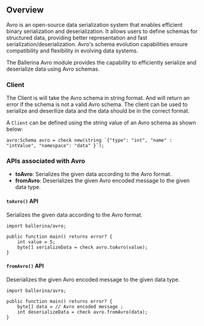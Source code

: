 ## Overview

Avro is an open-source data serialization system that enables efficient binary serialization and deserialization. It allows users to define schemas for structured data, providing better representation and fast serialization/deserialization. Avro's schema evolution capabilities ensure compatibility and flexibility in evolving data systems.

The Ballerina Avro module provides the capability to efficiently serialize and deserialize data using Avro schemas.

### Client

The Client is will take the Avro schema in string format. And will return an error if the schema is not a valid Avro schema. The client can be used to serialize and deserilize data and the data should be in the correct format.

A `Client` can be defined using the string value of an Avro schema as shown below:

```ballerina
avro:Schema avro = check new(string `{"type": "int", "name" : "intValue", "namespace": "data" }`);
```

### APIs associated with Avro

- **toAvro**: Serializes the given data according to the Avro format.
- **fromAvro**: Deserializes the given Avro encoded message to the given data type.

#### `toAvro()` API

Serializes the given data according to the Avro format.

```ballerina
import ballerina/avro;

public function main() returns error? {
    int value = 5;
    byte[] serializeData = check avro.toAvro(value);
}
```

#### `fromAvro()` API

Deserializes the given Avro encoded message to the given data type.

```ballerina
import ballerina/avro;

public function main() returns error? {
    byte[] data = // Avro encoded message ;
    int deserializeData = check avro.fromAvro(data);
}
```
